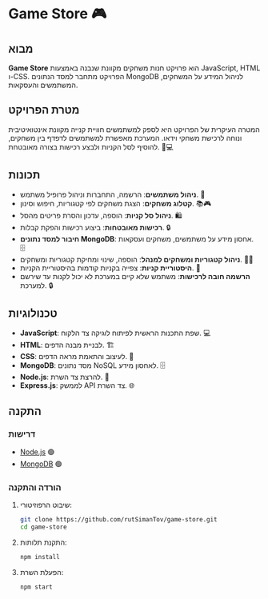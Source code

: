 # Game Store 🎮

## מבוא
**Game Store** הוא פרויקט חנות משחקים מקוונת שנבנה באמצעות JavaScript, HTML ו-CSS. הפרויקט מתחבר למסד הנתונים MongoDB לניהול המידע על המשחקים, המשתמשים והעסקאות.

## מטרת הפרויקט
המטרה העיקרית של הפרויקט היא לספק למשתמשים חוויית קנייה מקוונת אינטואיטיבית ונוחה לרכישת משחקי וידאו. המערכת מאפשרת למשתמשים לדפדף בין משחקים, להוסיף לסל הקניות ולבצע רכישות בצורה מאובטחת. 🛒💻

## תכונות
- **ניהול משתמשים**: הרשמה, התחברות וניהול פרופיל משתמש. 👤
- **קטלוג משחקים**: הצגת משחקים לפי קטגוריות, חיפוש וסינון. 📚🎮
- **ניהול סל קניות**: הוספה, עדכון והסרת פריטים מהסל. 🛍️
- **רכישות מאובטחות**: ביצוע רכישות והפקת קבלות. 🔒
- **חיבור למסד נתונים MongoDB**: אחסון מידע על משתמשים, משחקים ועסקאות. 🗄️
- **ניהול קטגוריות ומשחקים למנהל**: הוספה, שינוי ומחיקת קטגוריות ומשחקים. 👨‍💼
- **היסטוריית קניות**: צפייה בקניות קודמות בהיסטוריית הקניות. 🛒
- **הרשמה חובה לרכישות**: משתמש שלא קיים במערכת לא יכול לקנות עד שירשם למערכת. 🔒

## טכנולוגיות
- **JavaScript**: שפת התכנות הראשית לפיתוח לוגיקה צד הלקוח. 💻
- **HTML**: לבניית מבנה הדפים. 🏗️
- **CSS**: לעיצוב והתאמת מראה הדפים. 🎨
- **MongoDB**: מסד נתונים NoSQL לאחסון מידע. 🗄️
- **Node.js**: להרצת צד השרת. 🚀
- **Express.js**: לממשק API צד השרת. 🌐

## התקנה
### דרישות
- [Node.js](https://nodejs.org/) 🟢
- [MongoDB](https://www.mongodb.com/) 🟢

### הורדה והתקנה
1. שיבוט הרפוזיטורי:
    ```sh
    git clone https://github.com/rutSimanTov/game-store.git
    cd game-store
    ```

2. התקנת תלותות:
    ```sh
    npm install
    ```

3. הפעלת השרת:
    ```sh
    npm start
    ```
